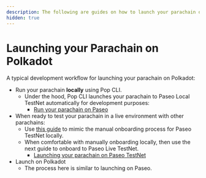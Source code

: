 ```yaml
---
description: The following are guides on how to launch your parachain on Polkadot.
hidden: true
---
```


# Launching your Parachain on Polkadot

A typical development workflow for launching your parachain on Polkadot:&#x20;

* Run your parachain **locally** using Pop CLI.&#x20;
  * Under the hood, Pop CLI launches your parachain to Paseo Local TestNet automatically for development purposes:
    * [Run your parachain on Paseo](../running-your-parachain.md)
* When ready to test your parachain in a live environment with other parachains:
  * Use [this guide](../running-on-paseo-locally.md) to mimic the manual onboarding process for Paseo TestNet locally.&#x20;
  * When comfortable with manually onboarding locally, then use the next guide to onboard to Paseo Live TestNet.
    * [Launching your parachain on Paseo TestNet](../launching-your-parachain-on-polkadot/running-on-paseo-locally-1.md)
* Launch on Polkadot
  * The process here is similar to launching on Paseo.
